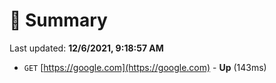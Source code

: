 # 📖 Summary
Last updated: **12/6/2021, 9:18:57 AM**

- `GET` [https://google.com](https://google.com) - **Up** (143ms)
